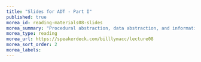 ```yaml
---
title: "Slides for ADT - Part I"
published: true
morea_id: reading-materials08-slides
morea_summary: "Procedural abstraction, data abstraction, and information hiding with classes and objects"
morea_type: reading
morea_url: https://speakerdeck.com/billlymacc/lecture08
morea_sort_order: 2
morea_labels:
---
```

